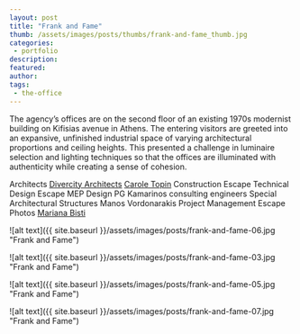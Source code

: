```yaml
---
layout: post
title: "Frank and Fame"
thumb: /assets/images/posts/thumbs/frank-and-fame_thumb.jpg
categories:
 - portfolio
description:
featured:
author: 
tags:
 - the-office
---
```


The agency’s offices are on the second floor of an existing 1970s modernist building on Kifisias avenue in Athens. The entering visitors are greeted into an expansive, unfinished industrial space of varying architectural proportions and ceiling heights. This presented a challenge in luminaire selection and lighting techniques so that the offices are illuminated with authenticity while creating a sense of cohesion.

<p class="credits">
    <span class="title">Architects</span>
        <span class="contributor"><a href="http://www.divercityarchitects.com/">Divercity Architects</a></span>
        <span class="contributor"><a href="http://www.caroletopin.com/">Carole Topin</a></span>
    <span class="title">Construction</span>
        <span class="contributor">Escape</span>
    <span class="title">Technical Design</span>
        <span class="contributor">Escape</span>
    <span class="title">MEP Design</span>
        <span class="contributor">PG Kamarinos consulting engineers</span>
    <span class="title">Special Architectural Structures</span>
        <span class="contributor">Manos Vordonarakis</span>
    <span class="title">Project Management</span>
        <span class="contributor">Escape</span>
    <span class="title">Photos</span>
        <span class="contributor"><a href="http://www.marianabisti.com/">Mariana Bisti</a></span>
</p>

![alt text]({{ site.baseurl }}/assets/images/posts/frank-and-fame-06.jpg "Frank and Fame")

![alt text]({{ site.baseurl }}/assets/images/posts/frank-and-fame-03.jpg "Frank and Fame")

![alt text]({{ site.baseurl }}/assets/images/posts/frank-and-fame-05.jpg "Frank and Fame")

![alt text]({{ site.baseurl }}/assets/images/posts/frank-and-fame-07.jpg "Frank and Fame")